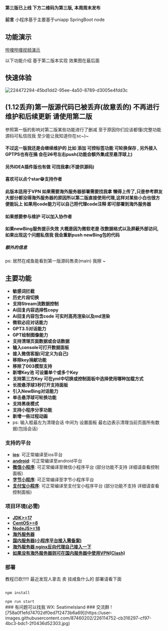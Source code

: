  #### 第三版已上线 下方二维码为第三版, 本周周末发布

**前言** 
小程序基于主要基于uniapp SpringBoot node 

## 功能演示
[哔哩哔哩视频演示](https://www.bilibili.com/video/BV19L411y7nZ/?spm_id_from=333.999.0.0)

以下功能介绍 基于第二版本实现 效果图在最后面
## 快速体验
![224472294-45bd1dd2-95ee-4a50-8789-d3005e4fdd3c](https://user-images.githubusercontent.com/87460202/226098142-18dff969-171b-4ea0-a4ce-065af8c34e79.jpg)


##  (1.12丢弃)第一版源代码已被丢弃(故意丢的) 不再进行维护和后续更新 请使用第二版
参照第一版的影响对第二版某些功能进行了删减 至于原因你们应该都懂(完整功能源码可私信找我 至少能让我知道你在sc~)~ 
#### 不过这一版我还是会继续维护的 比如 添加 可控标签功能 可轮换保存 , 另外接入GPTPS也有在搞 会在~~26~~号左右push(功能会额外集成至悬浮球上) 
#### 另外IDEA插件版也有做 可找我拿(不提供源码)
#### 喜欢可以点个star😁支持作者
#### 此版本适用于VPN 如果需要海外服务器部署需要找我拿 懒得上传了,只是参考群友大部分都没得海外服务器的原因所以第二版直接使用代理,这样对某些小白也很方便能玩上 如果用code能力可以自己将代理code注释 即可部署到海外服务器
#### 如果想要参与维护 可以加入协作者
#### 如果newBing服务提示失效 大概是因为微软老是 改数据格式以及屏蔽外部访问, 如果出现这个问题私信我 我会重新push newBing包的代码

##### 额外的信息
ps: 居然在咸鱼能看到第一版源码售卖(main) 我擦 ~

## 主要功能
* **敏感词拦截**
* **历史片段切换**
* **支持Stream流数据控制**
* **Ai回复内容选择性copy**
* **Ai回复内容包含code 可实时高亮渲染以及md渲染**
* **微软必应对话能力**
* **GPT3.5对话能力**
* **GPT绘制图像能力**
* **支持清理页面数据或会话数据**
* **输入console可打开数据面板**
* **接入微信客服(可定义为自己)**
* **移除key捐献功能**
* **移除了003模型支持**
* **新增Key池 可设置单个或多个Key**
* **支持第三方Key 可在yml中切换或控制面板中选择使用哪种加载方式**
* **长按悬浮球3秒打开支持面板**
* **引入NewBing对话能力**
* **单击悬浮球可轮换功能**
* **支持黑夜模式**
* **支持小程序分享功能**
* **新增一些过程动画**
* ps: 输入框最左为清理会话 中间为 设置面板 最右边表示清理当前页面所有数据(包括会话)

### 支持的平台

* [**ios**](https://github.com/tensorflow/tensorflow/tree/master/tensorflow/tools/tf_sig_build_dockerfiles):
  可正常编译至ios平台
* [**android**](tensorflow_runtime_dockerfiles):
  可正常编译至android平台
* [**微信小程序**](manylinux2014_docker_images):
  可正常编译至微信小程序平台 (部分功能不支持 详细请查看控制面板)
* [**字节小程序**](https://github.com/uvarc/rivanna-docker):
  可正常编译至字节小程序平台
* [**支付宝小程序**](devinfra_windows_rbe):
  可正常编译至支付宝小程序平台 (部分功能不支持 详细请查看控制面板)

### 项目环境(必需)

* [**JDK>=17**](golang_install_guide)
* [**CentOS>=8**](golang_install_guide)
* [**NodeJS>=18**](golang_install_guide)
* [**海外服务器**](golang_install_guide)
* [**国内服务器(小程序平台接入需备案)**](golang_install_guide)
* [**海外服务器 nginx反向代理自己接入一下**](golang_install_guide)
* [**如果没有海外服务器则可在国内服务器中使用VPN(Clash)**](golang_install_guide)

### 部署
教程已砍!!!!! 最近发现人拿去 卖 挂咸鱼什么的  部署请看下面

<code >
npm install
</code>

<code>
npm run start
</code>
### 有问题可以找我 WX: SeatimeIsland
### 交流群
![758a0f1efd74702df0ed7f2473b6a69](https://user-images.githubusercontent.com/87460202/226114752-cb316297-cf97-4bc3-bdc1-2f0436d52303.jpg)


